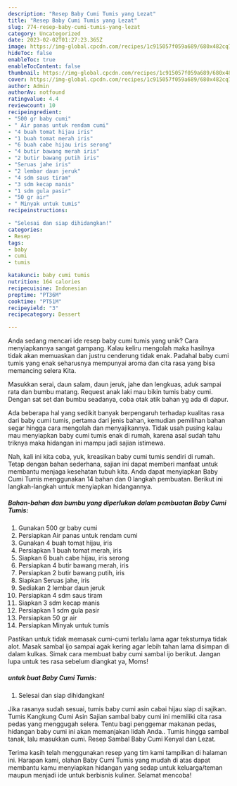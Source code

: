 ```yaml
---
description: "Resep Baby Cumi Tumis yang Lezat"
title: "Resep Baby Cumi Tumis yang Lezat"
slug: 774-resep-baby-cumi-tumis-yang-lezat
category: Uncategorized
date: 2023-02-02T01:27:23.365Z
image: https://img-global.cpcdn.com/recipes/1c915057f059a689/680x482cq70/baby-cumi-tumis-foto-resep-utama.jpg
hideToc: false
enableToc: true
enableTocContent: false
thumbnail: https://img-global.cpcdn.com/recipes/1c915057f059a689/680x482cq70/baby-cumi-tumis-foto-resep-utama.jpg
cover: https://img-global.cpcdn.com/recipes/1c915057f059a689/680x482cq70/baby-cumi-tumis-foto-resep-utama.jpg
author: Admin
authorAv: notfound
ratingvalue: 4.4
reviewcount: 10
recipeingredient:
- "500 gr baby cumi"
- " Air panas untuk rendam cumi"
- "4 buah tomat hijau iris"
- "1 buah tomat merah iris"
- "6 buah cabe hijau iris serong"
- "4 butir bawang merah iris"
- "2 butir bawang putih iris"
- "Seruas jahe iris"
- "2 lembar daun jeruk"
- "4 sdm saus tiram"
- "3 sdm kecap manis"
- "1 sdm gula pasir"
- "50 gr air"
- " Minyak untuk tumis"
recipeinstructions:

- "Selesai dan siap dihidangkan!"
categories:
- Resep
tags:
- baby
- cumi
- tumis

katakunci: baby cumi tumis 
nutrition: 164 calories
recipecuisine: Indonesian
preptime: "PT36M"
cooktime: "PT51M"
recipeyield: "3"
recipecategory: Dessert

---
```





Anda sedang mencari ide resep baby cumi tumis yang unik? Cara menyiapkannya sangat gampang. Kalau keliru mengolah maka hasilnya tidak akan memuaskan dan justru cenderung tidak enak. Padahal baby cumi tumis yang enak seharusnya mempunyai aroma dan cita rasa yang bisa memancing selera Kita.





Masukkan serai, daun salam, daun jeruk, jahe dan lengkuas, aduk sampai rata dan bumbu matang. Request anak laki mau bikin tumis baby cumi. Dengan sat set dan bumbu seadanya, coba otak atik bahan yg ada di dapur.

Ada beberapa hal yang sedikit banyak berpengaruh terhadap kualitas rasa dari baby cumi tumis, pertama dari jenis bahan, kemudian pemilihan bahan segar hingga cara mengolah dan menyajikannya. Tidak usah pusing kalau mau menyiapkan baby cumi tumis enak di rumah, karena asal sudah tahu triknya maka hidangan ini mampu jadi sajian istimewa.






Nah, kali ini kita coba, yuk, kreasikan baby cumi tumis sendiri di rumah. Tetap dengan bahan sederhana, sajian ini dapat memberi manfaat untuk membantu menjaga kesehatan tubuh kita. Anda dapat menyiapkan Baby Cumi Tumis menggunakan 14 bahan dan 0 langkah pembuatan. Berikut ini langkah-langkah untuk menyiapkan hidangannya.

<!--inarticleads1-->

##### Bahan-bahan dan bumbu yang diperlukan dalam pembuatan Baby Cumi Tumis:

1. Gunakan 500 gr baby cumi
1. Persiapkan  Air panas untuk rendam cumi
1. Gunakan 4 buah tomat hijau, iris
1. Persiapkan 1 buah tomat merah, iris
1. Siapkan 6 buah cabe hijau, iris serong
1. Persiapkan 4 butir bawang merah, iris
1. Persiapkan 2 butir bawang putih, iris
1. Siapkan Seruas jahe, iris
1. Sediakan 2 lembar daun jeruk
1. Persiapkan 4 sdm saus tiram
1. Siapkan 3 sdm kecap manis
1. Persiapkan 1 sdm gula pasir
1. Persiapkan 50 gr air
1. Persiapkan  Minyak untuk tumis


Pastikan untuk tidak memasak cumi-cumi terlalu lama agar teksturnya tidak alot. Masak sambal ijo sampai agak kering agar lebih tahan lama disimpan di dalam kulkas. Simak cara membuat baby cumi sambal ijo berikut. Jangan lupa untuk tes rasa sebelum diangkat ya, Moms! 

<!--inarticleads2-->

#####  untuk buat Baby Cumi Tumis:


1. Selesai dan siap dihidangkan!

Jika rasanya sudah sesuai, tumis baby cumi asin cabai hijau siap di sajikan. Tumis Kangkung Cumi Asin Sajian sambal baby cumi ini memiliki cita rasa pedas yang menggugah selera. Tentu bagi penggemar makanan pedas, hidangan baby cumi ini akan memanjakan lidah Anda.. Tumis hingga sambal tanak, lalu masukkan cumi. Resep Sambal Baby Cumi Kenyal dan Lezat. 

Terima kasih telah menggunakan resep yang tim kami tampilkan di halaman ini. Harapan kami, olahan Baby Cumi Tumis yang mudah di atas dapat membantu kamu menyiapkan hidangan yang sedap untuk keluarga/teman maupun menjadi ide untuk berbisnis kuliner. Selamat mencoba!

